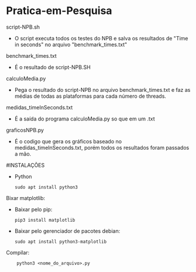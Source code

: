 # Pratica-em-Pesquisa

script-NPB.sh

- O script executa todos os testes do NPB e salva os resultados de "Time in seconds" no arquivo "benchmark_times.txt"

benchmark_times.txt

- É o resultado de script-NPB.SH

calculoMedia.py

- Pega o resultado do script-NPB no arquivo benchmark_times.txt e faz as médias de todas as plataformas para cada número de threads.

medidas_timeInSeconds.txt

- É a saída do programa calculoMedia.py so que em um .txt

graficosNPB.py

- É o codigo que gera os gráficos baseado no medidas_timeInSeconds.txt, porém todos os resultados foram passados a mão.


#INSTALAÇÕES

- Python

      sudo apt install python3

Bixar matplotlib:

  - Baixar pelo pip:

        pip3 install matplotlib 

  - Baixar pelo gerenciador de pacotes debian: 

        sudo apt install python3-matplotlib

Compilar:

        python3 <nome_do_arquivo>.py
